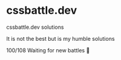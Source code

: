 # cssbattle.dev
cssbattle.dev solutions

It is not the best but is my humble solutions

100/108 Waiting for new battles :hugs:

